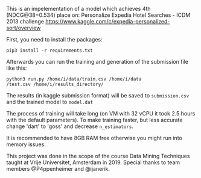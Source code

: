 This is an impelementation of a model which achieves 4th (NDCG@38=0.534) place on: Personalize Expedia Hotel Searches - ICDM 2013 challenge https://www.kaggle.com/c/expedia-personalized-sort/overview

First, you need to install the packages:
```
pip3 install -r requirements.txt
```


Afterwards you can run the training and generation of the submission file like this:
```
python3 run.py /home/i/data/train.csv /home/i/data
/test.csv /home/i/results_directory/
```

The results (in kaggle submission format) will be saved to `submission.csv` and the trained model to `model.dat`

The process of training will take long (on VM with 32 vCPU it took 2.5 hours with the default parameters). To make training faster, but less accurate change 'dart' to 'goss' and decrease `n_estimators`.

It is recommended to have 8GB RAM free otherwise you might run into memory issues.


This project was done in the scope of the course Data Mining Techniques taught at Vrije Universitet, Amsterdam in 2019.
Special thanks to team members @P4ppenheimer and @ijanerik.
